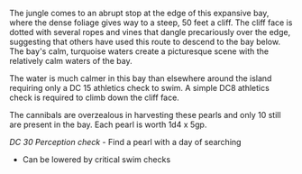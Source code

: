 The jungle comes to an abrupt stop at the edge of this expansive bay, where the dense foliage gives way to a steep, 50 feet a cliff. The cliff face is dotted with several ropes and vines that dangle precariously over the edge, suggesting that others have used this route to descend to the bay below. The bay's calm, turquoise waters create a picturesque scene with the relatively calm waters of the bay.

The water is much calmer in this bay than elsewhere around the island requiring only a DC 15 athletics check to swim. A simple DC8 athletics check is required to climb down the cliff face.

The cannibals are overzealous in harvesting these pearls and only 10 still are present in the bay. Each pearl is worth 1d4 x 5gp.

*DC 30 Perception check* - Find a pearl with a day of searching
- Can be lowered by critical swim checks
